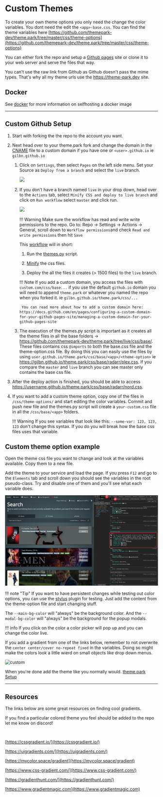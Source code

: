 # Custom Themes

To create your own theme options you only need the change the color variables. You dont need the edit the `<app>-base.css`. You can find the theme variables here [https://github.com/themepark-dev/theme.park/tree/master/css/theme-options](https://github.com/themepark-dev/theme.park/tree/master/css/theme-options)

You can either fork the repo and setup a [Github pages](https://pages.github.com/) site or clone it to your web server and serve the files that way.

You can't use the raw link from Github as Github doesn't pass the mime types. That's why all my theme urls use the https://theme-park.dev site.

## Docker

See [docker](/setup#docker) for more information on selfhosting a docker image

***

## Custom Github Setup

1. Start with forking the the repo to the account you want.

2. Next head over to your theme.park fork and change the domain in the  [CNAME](https://github.com/themepark-dev/theme.park/blob/master/CNAME) file to a custom domain if you have one or `<user>.github.io` ie `gilbn.github.io`

    1. Click on `Settings`, then select `Pages` on the left side menu.
        Set your Source as `Deploy from a branch` and select the `live` branch.

        ![](build.png)

    2. If you don't have a branch named `live` in your drop down, head over to the `Actions` tab, select `Minify CSS and deploy to live branch` and click on `Run workflow` select `master` and click run.

        ![](minifyanddeploy.png)

        !!! Warning
            Make sure the workflow has read and write write permissions to the repo. Go to: Repo -> Settings -> Actions -> General, scroll down to `Workflow permissions`and check `Read and write permissions` then hit `Save`

        This [workflow](https://github.com/themepark-dev/theme.park/blob/master/.github/workflows/minify-and-deploy.yml) will in short:

        1. Run the [themes.py](https://github.com/themepark-dev/theme.park/blob/master/themes.py) script.

        2. [Minify](https://developer.mozilla.org/en-US/docs/Glossary/minification) the css files.

        3. Deploy the all the files it creates (> 1500 files) to the `live` branch.

        !!! Note
            If you add a custom domain, you access the files with `custom.com/css/base...` if you use the default `github.io` domain you will need to append `theme.park` or whatever you named the repo when you forked it. ie `gilbn.github.io/theme.park/css/...`

            You can read more about how to add a custom domain here: https://docs.github.com/en/pages/configuring-a-custom-domain-for-your-github-pages-site/managing-a-custom-domain-for-your-github-pages-site

    3. The execution of the themes.py script is important as it creates all the theme files in all the base folders -> https://github.com/themepark-dev/theme.park/tree/live/css/base/. These files contains css `@imports` to both the base.css file and the theme-option.css file. By doing this you can easily use the files by using `user.github.io/theme.park/css/base/<app>/<theme-option>` ie https://gilbn.github.io/theme.park/css/base/radarr/plex.css. If you compare the `master` and `live` branch you can see master only contains the base css file.

3. After the deploy action is finished, you should be able to access https://username.github.io/theme.park/css/base/radarr/nord.css.

4. If you want to add a custom theme option, copy one of the files in `/css/theme-options/` and start editing the color variables. Commit and push new file and the themes.py script will create a `your-custom.css` file in all the `/css/base/<app>` folders. 

    !!! Warning
        If you see variables that look like this: `--some-var: 123, 123, 123` don't change this syntax. If you do you will break how the base css files uses that variable.

## Custom theme option example

Open the theme css file you  want to change and look at the variables available.
Copy them to a new file.

Add the theme to your service and load the page.
If you press `F12` and go to the `Elements` tab and scroll down you should see the variables in the root pseudo-class.
Try and disable one of them and you'll see what each variable does.

![custom](/site_assets/custom_themes.png)

!!! note "Tip"
    If you want to have persistent changes while testing out color options, you can use the [stylus](/setup/#stylus-method) plugin for testing.
    Just add the content from the theme-option file and start changing stuff.

The `--main-bg-color` will "always" be the  background color.
And the `--modal-bg-color` will "always" be the background for the popup modals.

!!! info
    If you click on the color a color picker will pop up and you can change the color live.

If you add a gradient from one of the links below, remember to not overwrite the `center center/cover no-repeat fixed` in the variables. Doing so might make the colors look a little wierd on small objects like drop down menus.

![custom](/site_assets/custom_themes.gif)

When you're done add the theme like you normally would.
[theme.park Setup](/setup)

***

## Resources

The links below are some great resources on finding cool gradients.

If you find a particular colored theme you feel should be added to the repo let me know on discord!

<a href="https://discord.gg/HM5uUKU" rel="noopener"><img class="alignnone" title="theme.park!" src="https://img.shields.io/badge/chat-Discord-blue.svg?style=for-the-badge&logo=discord" alt="" height="37" /></a>

[https://cssgradient.io/](https://cssgradient.io/)

[https://uigradients.com/](https://uigradients.com/)

[https://mycolor.space/gradient](https://mycolor.space/gradient)

[https://www.css-gradient.com/](https://www.css-gradient.com/)

[https://gradienthunt.com/](https://gradienthunt.com/)

[https://www.gradientmagic.com](https://www.gradientmagic.com)
